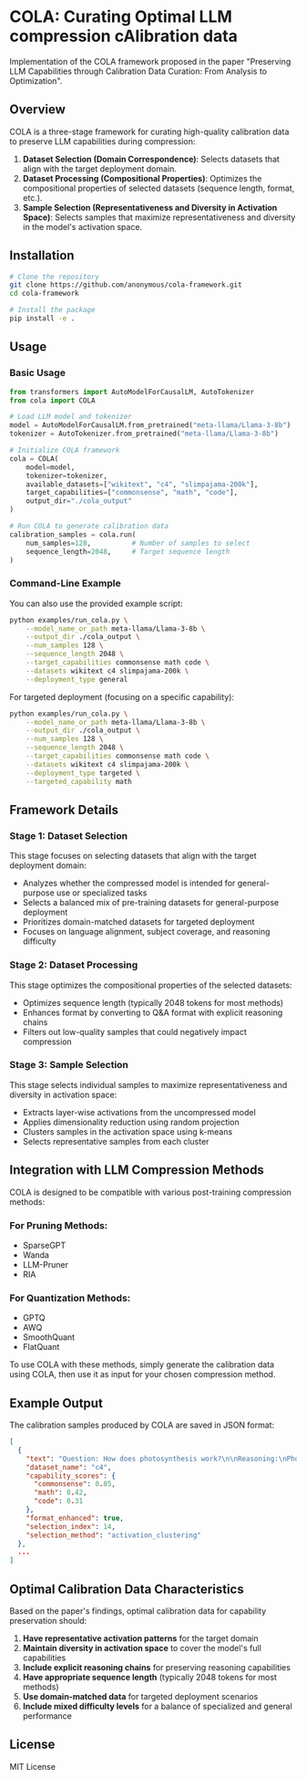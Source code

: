 # COLA: Curating Optimal LLM compression cAlibration data

Implementation of the COLA framework proposed in the paper "Preserving LLM Capabilities through Calibration Data Curation: From Analysis to Optimization".

## Overview

COLA is a three-stage framework for curating high-quality calibration data to preserve LLM capabilities during compression:

1. **Dataset Selection (Domain Correspondence)**: Selects datasets that align with the target deployment domain.
2. **Dataset Processing (Compositional Properties)**: Optimizes the compositional properties of selected datasets (sequence length, format, etc.).
3. **Sample Selection (Representativeness and Diversity in Activation Space)**: Selects samples that maximize representativeness and diversity in the model's activation space.

## Installation

```bash
# Clone the repository
git clone https://github.com/anonymous/cola-framework.git
cd cola-framework

# Install the package
pip install -e .
```

## Usage

### Basic Usage

```python
from transformers import AutoModelForCausalLM, AutoTokenizer
from cola import COLA

# Load LLM model and tokenizer
model = AutoModelForCausalLM.from_pretrained("meta-llama/Llama-3-8b")
tokenizer = AutoTokenizer.from_pretrained("meta-llama/Llama-3-8b")

# Initialize COLA framework
cola = COLA(
    model=model,
    tokenizer=tokenizer,
    available_datasets=["wikitext", "c4", "slimpajama-200k"],
    target_capabilities=["commonsense", "math", "code"],
    output_dir="./cola_output"
)

# Run COLA to generate calibration data
calibration_samples = cola.run(
    num_samples=128,          # Number of samples to select
    sequence_length=2048,     # Target sequence length
)
```

### Command-Line Example

You can also use the provided example script:

```bash
python examples/run_cola.py \
    --model_name_or_path meta-llama/Llama-3-8b \
    --output_dir ./cola_output \
    --num_samples 128 \
    --sequence_length 2048 \
    --target_capabilities commonsense math code \
    --datasets wikitext c4 slimpajama-200k \
    --deployment_type general
```

For targeted deployment (focusing on a specific capability):

```bash
python examples/run_cola.py \
    --model_name_or_path meta-llama/Llama-3-8b \
    --output_dir ./cola_output \
    --num_samples 128 \
    --sequence_length 2048 \
    --target_capabilities commonsense math code \
    --datasets wikitext c4 slimpajama-200k \
    --deployment_type targeted \
    --targeted_capability math
```

## Framework Details

### Stage 1: Dataset Selection

This stage focuses on selecting datasets that align with the target deployment domain:

- Analyzes whether the compressed model is intended for general-purpose use or specialized tasks
- Selects a balanced mix of pre-training datasets for general-purpose deployment
- Prioritizes domain-matched datasets for targeted deployment
- Focuses on language alignment, subject coverage, and reasoning difficulty

### Stage 2: Dataset Processing

This stage optimizes the compositional properties of the selected datasets:

- Optimizes sequence length (typically 2048 tokens for most methods)
- Enhances format by converting to Q&A format with explicit reasoning chains
- Filters out low-quality samples that could negatively impact compression

### Stage 3: Sample Selection

This stage selects individual samples to maximize representativeness and diversity in activation space:

- Extracts layer-wise activations from the uncompressed model
- Applies dimensionality reduction using random projection
- Clusters samples in the activation space using k-means
- Selects representative samples from each cluster

## Integration with LLM Compression Methods

COLA is designed to be compatible with various post-training compression methods:

### For Pruning Methods:
- SparseGPT
- Wanda
- LLM-Pruner
- RIA

### For Quantization Methods:
- GPTQ
- AWQ
- SmoothQuant
- FlatQuant

To use COLA with these methods, simply generate the calibration data using COLA, then use it as input for your chosen compression method.

## Example Output

The calibration samples produced by COLA are saved in JSON format:

```json
[
  {
    "text": "Question: How does photosynthesis work?\n\nReasoning:\nPhotosynthesis is the process used by plants, algae and certain bacteria to convert light energy, usually from the sun, into chemical energy in the form of glucose or other sugars. These are synthesized from carbon dioxide and water.\n\nThe process occurs in multiple steps:\n1. Light energy is absorbed by chlorophyll in the chloroplasts\n2. This energy is used to split water molecules, releasing oxygen\n3. The hydrogen from water and carbon dioxide from the air are used to form glucose\n4. Oxygen is released as a byproduct\n\nThe overall equation is:\n6CO₂ + 6H₂O + light energy → C₆H₁₂O₆ + 6O₂\n\nAnswer: Photosynthesis is the process where plants convert sunlight, water, and carbon dioxide into glucose and oxygen. Chlorophyll captures light energy, which powers chemical reactions that split water and reduce carbon dioxide to create sugar molecules, releasing oxygen as a byproduct.",
    "dataset_name": "c4",
    "capability_scores": {
      "commonsense": 0.85,
      "math": 0.42,
      "code": 0.31
    },
    "format_enhanced": true,
    "selection_index": 14,
    "selection_method": "activation_clustering"
  },
  ...
]
```

## Optimal Calibration Data Characteristics

Based on the paper's findings, optimal calibration data for capability preservation should:

1. **Have representative activation patterns** for the target domain
2. **Maintain diversity in activation space** to cover the model's full capabilities
3. **Include explicit reasoning chains** for preserving reasoning capabilities
4. **Have appropriate sequence length** (typically 2048 tokens for most methods)
5. **Use domain-matched data** for targeted deployment scenarios
6. **Include mixed difficulty levels** for a balance of specialized and general performance


## License

MIT License